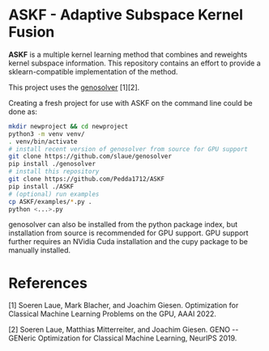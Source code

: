 ASKF - Adaptive Subspace Kernel Fusion
============================================================

**ASKF** is a multiple kernel learning method that combines and reweights
kernel subspace information. This repository contains an effort
to provide a sklearn-compatible implementation of the method.

This project uses the  [genosolver](https://www.geno-project.org/) [1][2].

Creating a fresh project for use with ASKF on the command line could be done as:
```bash
mkdir newproject && cd newproject
python3 -m venv venv/
. venv/bin/activate
# install recent version of genosolver from source for GPU support
git clone https://github.com/slaue/genosolver
pip install ./genosolver
# install this repository
git clone https://github.com/Pedda1712/ASKF
pip install ./ASKF
# (optional) run examples
cp ASKF/examples/*.py .
python <...>.py
```
genosolver can also be installed from the python package index, but installation from source is recommended for GPU support. GPU support further requires an NVidia Cuda installation and the cupy package to be manually installed.

References
==========
[1] Soeren Laue, Mark Blacher, and Joachim Giesen. Optimization for Classical Machine Learning Problems on the GPU, AAAI 2022.

[2] Soeren Laue, Matthias Mitterreiter, and Joachim Giesen. GENO -- GENeric Optimization for Classical Machine Learning, NeurIPS 2019.
